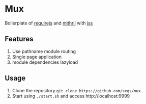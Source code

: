 Mux
===

Boilerplate of [requirejs](http://requirejs.org/) and [mithril](http://mithril.js.org) with [jss](https://jsstyles.github.io/repl/)

## Features

1. Use pathname module routing
2. Single page application
3. module dependencies lazyload


## Usage

1. Clone the repository `git clone https://github.com/seqs/mux`
2. Start using `./start.sh` and access http://localhost:9999

